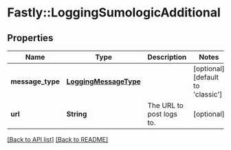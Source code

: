 # Fastly::LoggingSumologicAdditional

## Properties

| Name | Type | Description | Notes |
| ---- | ---- | ----------- | ----- |
| **message_type** | [**LoggingMessageType**](LoggingMessageType.md) |  | [optional][default to &#39;classic&#39;] |
| **url** | **String** | The URL to post logs to. | [optional] |

[[Back to API list]](../../README.md#endpoints) [[Back to README]](../../README.md)

